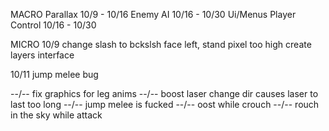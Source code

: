MACRO
Parallax 10/9 - 10/16
Enemy AI 10/16 - 10/30
Ui/Menus
Player Control 10/16 - 10/30

MICRO
10/9  change slash to bckslsh face left, stand pixel too high
      create layers interface
      
10/11 jump melee bug 
     

--/-- fix graphics for leg anims
--/-- boost laser change dir causes laser to last too long 
--/-- jump melee is fucked
--/-- oost while crouch
--/-- rouch in the sky while attack
